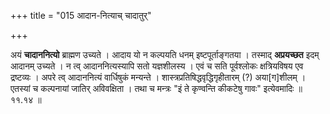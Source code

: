 +++
title = "015 आदान-नित्याच् चादातुर्"

+++

अयं **चादाननित्यो** ब्राह्मण उच्यते । आदाय यो न कल्पयति धनम् इष्टपूर्ताङ्गतया । तस्माद् **अप्रयच्छत** इदम् आदानम् उच्यते । न त्व् आदाननित्यस्यापि सतो यज्ञशीलस्य । एवं च सति पूर्वश्लोकः क्षत्रियविषय एव द्रष्टव्यः । अपरे त्व् आदाननित्यं वार्धिषुकं मन्यन्ते । शास्त्रप्रतिषिद्धवृद्धिगृहीतारम् (?) अया[ग]शीलम् । एतस्यां च कल्पनायां जातिर् अविवक्षिता । तथा च मन्त्रः "इं ते कृण्वन्ति कीकटेषु गावः" इत्येवमादिः ॥ ११.१४ ॥